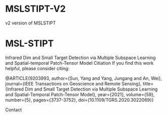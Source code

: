 # MSLSTIPT-V2
v2 version of MSLSTIPT
# MSL-STIPT
Infrared Dim and Small Target Detection via Multiple Subspace Learning and Spatial-temporal Patch-Tensor Model
Citiation
If you find this work helpful, please consider citing:

@ARTICLE{9203993,
  author={Sun, Yang and Yang, Jungang and An, Wei},
  journal={IEEE Transactions on Geoscience and Remote Sensing}, 
  title={Infrared Dim and Small Target Detection via Multiple Subspace Learning and Spatial-Temporal Patch-Tensor Model}, 
  year={2021},
  volume={59},
  number={5},
  pages={3737-3752},
  doi={10.1109/TGRS.2020.3022069}}
  
  Contact
